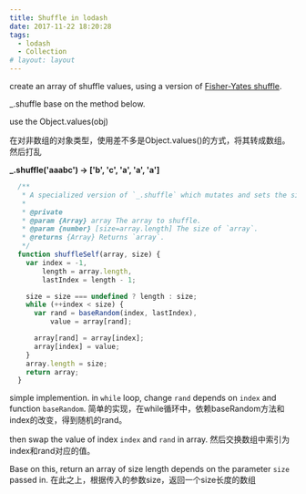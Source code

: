 ```yaml
---
title: Shuffle in lodash
date: 2017-11-22 18:20:28
tags:
  - lodash
  - Collection
# layout: layout
---
```


create an array of shuffle values, using a version of [Fisher-Yates shuffle](https://en.wikipedia.org/wiki/Fisher-Yates_shuffle).

_.shuffle base on the method below.

use the Object.values(obj)

在对非数组的对象类型，使用差不多是Object.values()的方式，将其转成数组。然后打乱

**_.shuffle('aaabc') -> ['b', 'c', 'a', 'a', 'a']**

```js
  /**
   * A specialized version of `_.shuffle` which mutates and sets the size of `array`.
   *
   * @private
   * @param {Array} array The array to shuffle.
   * @param {number} [size=array.length] The size of `array`.
   * @returns {Array} Returns `array`.
   */
  function shuffleSelf(array, size) {
    var index = -1,
        length = array.length,
        lastIndex = length - 1;

    size = size === undefined ? length : size;
    while (++index < size) {
      var rand = baseRandom(index, lastIndex),
          value = array[rand];

      array[rand] = array[index];
      array[index] = value;
    }
    array.length = size;
    return array;
  }
```

simple implemention. in `while` loop, change `rand` depends on `index` and function `baseRandom`.
简单的实现，在while循环中，依赖baseRandom方法和index的改变，得到随机的rand。

then swap the value of index `index` and `rand` in array.
然后交换数组中索引为index和rand对应的值。

Base on this, return an array of size length depends on the parameter `size` passed in.
在此之上，根据传入的参数size，返回一个size长度的数组
